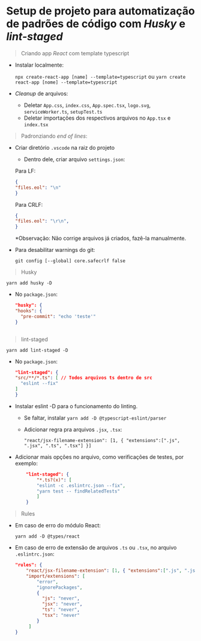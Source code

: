 # Setup de projeto para automatização de padrões de código com _Husky_ e _lint-staged_

> Criando app _React_ com template typescript

- Instalar localmente:

    `npx create-react-app [name] --template=typescript` ou `yarn create react-app [nome] --template=typescript`

- _Cleanup_ de arquivos:
    - Deletar `App.css`, `index.css`, `App.spec.tsx`, `logo.svg`, `serviceWorker.ts`, `setupTest.ts`
    - Deletar importações dos respectivos arquivos no `App.tsx` e `index.tsx`

> Padronziando _end of lines_:

- Criar diretório `.vscode` na raiz do projeto
    - Dentro dele, criar arquivo `settings.json`:

    Para LF: 
    ```json
    {
    "files.eol": "\n"
    }
    ```

    Para CRLF:
    ```json
    {
    "files.eol": "\r\n",
    }
    ```
    *Observação: Não corrige arquivos já criados, fazê-la manualmente.

- Para desabilitar warnings do git:

    `git config [--global] core.safecrlf false`

> Husky

 `yarn add husky -D`

 - No `package.json`:

    ```json
    "husky": {
    "hooks": {
      "pre-commit": "echo 'teste'"
    }
  
    ```

> lint-staged

 `yarn add lint-staged -D`

 - No `package.json`:

    ```json
    "lint-staged": {
    "src/**/*.ts": [ // Todos arquivos ts dentro de src
      "eslint --fix"
    ]
    }
    ```

- Instalar eslint -D para o funcionamento do linting.
    - Se faltar, instalar `yarn add -D @typescript-eslint/parser`
    - Adicionar regra pra arquivos `.jsx`, `.tsx`:

        `"react/jsx-filename-extension": [1, { "extensions":[".js", ".jsx", ".ts", ".tsx"] }]`

- Adicionar mais opções no arquivo, como verificações de testes, por exemplo:

    ```json
        "lint-staged": {
            "*.ts?(x)": [
            "eslint -c .eslintrc.json --fix",
            "yarn test -- findRelatedTests"
            ]
        }
    ```


> Rules

- Em caso de erro do módulo React:

    `yarn add -D @types/react`

- Em caso de erro de extensão de arquivos `.ts` ou `.tsx`, no arquivo `.eslintrc.json`:

    ```json
    "rules": {
        "react/jsx-filename-extension": [1, { "extensions":[".js", ".jsx", ".ts", ".tsx"] }],
        "import/extensions": [
            "error",
            "ignorePackages",
            {
              "js": "never",
              "jsx": "never",
              "ts": "never",
              "tsx": "never"
            }
         ]
    }
    ```

> 
